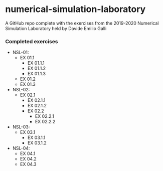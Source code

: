 # numerical-simulation-laboratory
A GitHub repo complete with the exercises from the 2019-2020 Numerical Simulation Laboratory held by Davide Emilio Galli

### Completed exercises
* NSL-01:
	- EX 01.1
		- EX 01.1.1
		- EX 01.1.2
		- EX 01.1.3
	- EX 01.2
	- EX 01.3
* NSL-02:
	- EX 02.1
		- EX 02.1.1
		- EX 02.1.2
    	- EX 02.2
        	- EX 02.2.1
        	- EX 02.2.2
* NSL-03:
	- EX 03.1
		- EX 03.1.1
		- EX 03.1.2
* NSL-04:
    - EX 04.1
    - EX 04.2
    - EX 04.3
